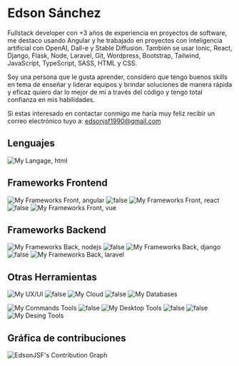 # Edson Sánchez

Fullstack developer con +3 años de experiencia en proyectos de software, me destaco usando Angular y he trabajado en proyectos con inteligencia artificial con OpenAI, Dall-e y Stable Diffusion. También se usar Ionic, React, Django, Flask, Node, Laravel, Git, Wordpress, Bootstrap, Tailwind, JavaScript, TypeScript, SASS, HTML y CSS. 

Soy una persona que le gusta aprender, considero que tengo buenos skills en tema de enseñar y liderar equipos y brindar soluciones de manera rápida y eficaz quiero dar lo mejor de mi a través del código y tengo total confianza en mis habilidades.

Si estas interesado en contactar conmigo me haría muy feliz recibir un correo electrónico tuyo a:
edsonjsf1990@gmail.com

## Lenguajes

![My Langage, html](https://skillicons.dev/icons?i=js,ts,py,php,sass,html,css)

<!-- ## GitHub Stats & Most Used Languages -->
<!-- https://tiny.one/readme-stats -->
<!-- Please add an env variable called PAT_1 with your github token in vercel -->
<!-- ![GitHub stats](https://github-readme-stats.vercel.app/api/?username=EdsonJSF&show_icons=true&theme=react&bg_color=1F222E&title_color=F85D7F&icon_color=F8D866) -->

## Frameworks Frontend

![My Frameworks Front, angular](https://skillicons.dev/icons?i=angular,reactivex)
![false](https://skillicons.dev/icons?i=false)
![My Frameworks Front, react](https://skillicons.dev/icons?i=react,next,redux)
![false](https://skillicons.dev/icons?i=false)
![My Frameworks Front, vue](https://skillicons.dev/icons?i=vue,nuxtjs)

## Frameworks Backend

![My Frameworks Back, nodejs](https://skillicons.dev/icons?i=nodejs,express)
![false](https://skillicons.dev/icons?i=false)
![My Frameworks Back, django](https://skillicons.dev/icons?i=django,flask)
![false](https://skillicons.dev/icons?i=false)
![My Frameworks Back, laravel](https://skillicons.dev/icons?i=laravel)

## Otras Herramientas

![My UX/UI](https://skillicons.dev/icons?i=bootstrap,tailwind,materialui)
![false](https://skillicons.dev/icons?i=false)
![My Cloud](https://skillicons.dev/icons?i=firebase,netlify,heroku)
![false](https://skillicons.dev/icons?i=false)
![My Databases](https://skillicons.dev/icons?i=mysql,mongodb)

![My Commands Tools](https://skillicons.dev/icons?i=docker,powershell,bash)
![false](https://skillicons.dev/icons?i=false)
![My Desktop Tools](https://skillicons.dev/icons?i=vscode,postman)
![false](https://skillicons.dev/icons?i=false)
![false](https://skillicons.dev/icons?i=false)
![My Desing Tools](https://skillicons.dev/icons?i=figma,wordpress)

## Gráfica de contribuciones

![EdsonJSF's Contribution Graph](https://github-readme-activity-graph.cyclic.app/graph/?username=EdsonJSF&bg_color=1F222E&title_color=F85D7F&color=F8D866&line=5bcdec&point=fff&hide_border=true)

